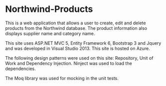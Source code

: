 Northwind-Products
==================
This is a web application that allows a user to create, edit and delete products from the Northwind database.  The product information also displays supplier name and category name.

This site uses ASP.NET MVC 5, Entity Framework 6, Bootstrap 3 and Jquery and was developed in Visual Studio 2013.  This site is hosted on Azure.

The following design patterns were used on this site:  Repository, Unit of Work and Dependency Injection.  Ninject was used to
load the dependencies.

The Moq library was used for mocking in the unit tests.
